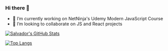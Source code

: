 ### Hi there 👋

- 🔭 I’m currently working on NetNinja's Udemy Modern JavaScript Course
- 👯 I’m looking to collaborate on JS and React projects

[![Salvador's GitHub Stats](https://github-readme-stats.vercel.app/api?username=salvador318alvarez&count_private=true&show_icons=true&theme=radical&hide_rank=false)](https://github.com/anuraghazra/github-readme-stats)

[![Top Langs](https://github-readme-stats.vercel.app/api/top-langs/?username=salvador318alvarez)](https://github.com/anuraghazra/github-readme-stats)



